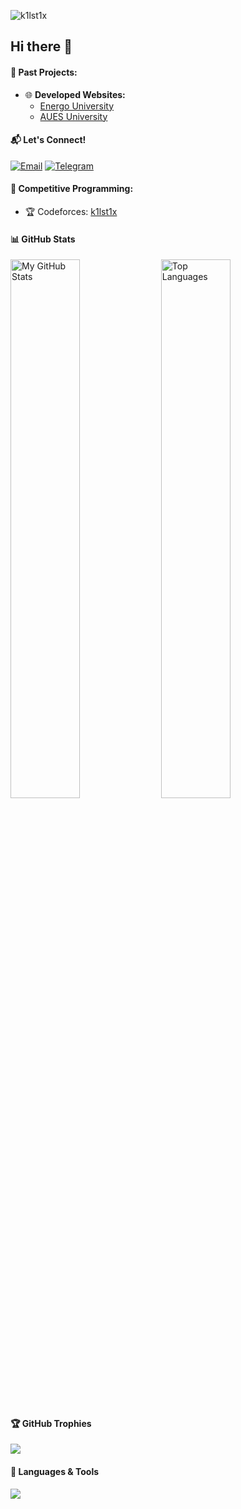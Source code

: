 ![k1lst1x](https://github.com/user-attachments/assets/bcdb6672-f990-4f39-b1ea-037a75740b7b)

## Hi there 👋

#### 💼 Past Projects:
- 🌐 **Developed Websites:**  
  - [Energo University](https://energo.university)  
  - [AUES University](https://aues.edu.kz)  

#### 📬 Let's Connect!
  <a href="mailto:d.dzhubaliev@aues.kz" target="_blank">
    <img src="https://img.shields.io/badge/Gmail-D14836?style=for-the-badge&logo=gmail&logoColor=white" alt="Email"></a>
  <a href="https://t.me/inflorescenc" target="_blank">
    <img src="https://img.shields.io/badge/Telegram-26A5E4?style=for-the-badge&logo=telegram&logoColor=white" alt="Telegram"></a>  

#### 🎯 Competitive Programming:
- 🏆 Codeforces: [k1lst1x](https://codeforces.com/profile/k1lst1x)


#### 📊 GitHub Stats
<img alt="My GitHub Stats" width="47%" src="https://github-readme-stats.vercel.app/api?username=k1lst1x&show_icons=true&theme=dark"/>
<img alt="Top Languages" width="47%" src="https://github-readme-stats.vercel.app/api/top-langs/?username=k1lst1x&layout=compact&theme=dark"/>

#### 🏆 GitHub Trophies
<img src="https://github-profile-trophy.vercel.app/?username=k1lst1x&theme=darkhub&no-bg=true&no-frame=true" />

#### 🔧 Languages & Tools
<p align="left">
  <img src="https://skillicons.dev/icons?i=python,django,html,css,js,bootstrap,mysql,postgres,git,linux,nginx,sqlite,flask,github" />
</p>
